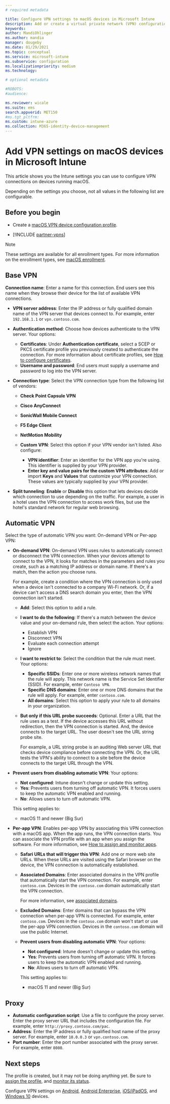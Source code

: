 ```yaml
---
# required metadata

title: Configure VPN settings to macOS devices in Microsoft Intune
description: Add or create a virtual private network (VPN) configuration profile in Microsoft Intune. Add the connection details, split tunneling, custom VPN settings with the identifier, key and value pairs, proxy settings with a configuration script, IP or FQDN address, and TCP port in Microsoft Intune on devices running macOS.
keywords:
author: MandiOhlinger
ms.author: mandia
manager: dougeby
ms.date: 01/29/2021
ms.topic: conceptual
ms.service: microsoft-intune
ms.subservice: configuration
ms.localizationpriority: medium
ms.technology:

# optional metadata

#ROBOTS:
#audience:

ms.reviewer: wicale
ms.suite: ems
search.appverid: MET150
#ms.tgt_pltfrm:
ms.custom: intune-azure
ms.collection: M365-identity-device-management
---
```


# Add VPN settings on macOS devices in Microsoft Intune

This article shows you the Intune settings you can use to configure VPN connections on devices running macOS.

Depending on the settings you choose, not all values in the following list are configurable.

## Before you begin

- Create a [macOS VPN device configuration profile](vpn-settings-configure.md).

- [!INCLUDE [partner-vpns](../includes/partner-vpns.md)]

> [!NOTE]
> These settings are available for all enrollment types. For more information on the enrollment types, see [macOS enrollment](../enrollment/macos-enroll.md).

## Base VPN

**Connection name**: Enter a name for this connection. End users see this name when they browse their device for the list of available VPN connections.

- **VPN server address**: Enter the IP address or fully qualified domain name of the VPN server that devices connect to. For example, enter `192.168.1.1` or `vpn.contoso.com`.
- **Authentication method**: Choose how devices authenticate to the VPN server. Your options:
  - **Certificates**: Under **Authentication certificate**, select a SCEP or PKCS certificate profile you previously created to authenticate the connection. For more information about certificate profiles, see [How to configure certificates](../protect/certificates-configure.md).
  - **Username and password**: End users must supply a username and password to log into the VPN server.
- **Connection type**: Select the VPN connection type from the following list of vendors:
  - **Check Point Capsule VPN**
  - **Cisco AnyConnect**
  - **SonicWall Mobile Connect**
  - **F5 Edge Client**
  - **NetMotion Mobility**
  - **Custom VPN**: Select this option if your VPN vendor isn't listed. Also configure:

    - **VPN identifier**: Enter an identifier for the VPN app you're using. This identifier is supplied by your VPN provider.
    - **Enter key and value pairs for the custom VPN attributes**: Add or import **Keys** and **Values** that customize your VPN connection. These values are typically supplied by your VPN provider.

- **Split tunneling**: **Enable** or **Disable** this option that lets devices decide which connection to use depending on the traffic. For example, a user in a hotel uses the VPN connection to access work files, but use the hotel's standard network for regular web browsing.

## Automatic VPN

Select the type of automatic VPN you want: On-demand VPN or Per-app VPN:

- **On-demand VPN**: On-demand VPN uses rules to automatically connect or disconnect the VPN connection. When your devices attempt to connect to the VPN, it looks for matches in the parameters and rules you create, such as a matching IP address or domain name. If there's a match, then the action you choose runs.

  For example, create a condition where the VPN connection is only used when a device isn't connected to a company Wi-Fi network. Or, if a device can't access a DNS search domain you enter, then the VPN connection isn't started.

  - **Add**: Select this option to add a rule.

  - **I want to do the following**: If there's a match between the device value and your on-demand rule, then select the action. Your options:

    - Establish VPN
    - Disconnect VPN
    - Evaluate each connection attempt
    - Ignore

  - **I want to restrict to**: Select the condition that the rule must meet. Your options:

    - **Specific SSIDs**: Enter one or more wireless network names that the rule will apply. This network name is the Service Set Identifier (SSID). For example, enter `Contoso VPN`.
    - **Specific DNS domains**: Enter one or more DNS domains that the rule will apply. For example, enter `contoso.com`.
    - **All domains**: Select this option to apply your rule to all domains in your organization.

  - **But only if this URL probe succeeds**: Optional. Enter a URL that the rule uses as a test. If the device accesses this URL without redirection, then the VPN connection is started. And, the device connects to the target URL. The user doesn't see the URL string probe site.

    For example, a URL string probe is an auditing Web server URL that checks device compliance before connecting the VPN. Or, the URL tests the VPN's ability to connect to a site before the device connects to the target URL through the VPN.

- **Prevent users from disabling automatic VPN**: Your options:

  - **Not configured**: Intune doesn't change or update this setting.
  - **Yes**: Prevents users from turning off automatic VPN. It forces users to keep the automatic VPN enabled and running.
  - **No**: Allows users to turn off automatic VPN.

  This setting applies to:  
  - macOS 11 and newer (Big Sur)

- **Per-app VPN**: Enables per-app VPN by associating this VPN connection with a macOS app. When the app runs, the VPN connection starts. You can associate the VPN profile with an app when you assign the software. For more information, see [How to assign and monitor apps](../apps/apps-deploy.md).

  - **Safari URLs that will trigger this VPN**: Add one or more web site URLs. When these URLs are visited using the Safari browser on the device, the VPN connection is automatically established.

  - **Associated Domains**: Enter associated domains in the VPN profile that automatically start the VPN connection. For example, enter `contoso.com`. Devices in the `contoso.com` domain automatically start the VPN connection.

    For more information, see [associated domains](device-features-configure.md#associated-domains).

  - **Excluded Domains**: Enter domains that can bypass the VPN connection when per-app VPN is connected. For example, enter `contoso.com`. Devices in the `contoso.com` domain won't start or use the per-app VPN connection. Devices in the `contoso.com` domain will use the public Internet.

  - **Prevent users from disabling automatic VPN**: Your options:

    - **Not configured**: Intune doesn't change or update this setting.
    - **Yes**: Prevents users from turning off automatic VPN. It forces users to keep the automatic VPN enabled and running.
    - **No**: Allows users to turn off automatic VPN.

    This setting applies to:  
    - macOS 11 and newer (Big Sur)

## Proxy

- **Automatic configuration script**: Use a file to configure the proxy server. Enter the proxy server URL that includes the configuration file. For example, enter `http://proxy.contoso.com/pac`.
- **Address**: Enter the IP address or fully qualified host name of the proxy server. For example, enter `10.0.0.3` or `vpn.contoso.com`.
- **Port number**: Enter the port number associated with the proxy server. For example, enter `8080`.

## Next steps

The profile is created, but it may not be doing anything yet. Be sure to [assign the profile](device-profile-assign.md), and [monitor its status](device-profile-monitor.md).

Configure VPN settings on [Android](vpn-settings-android.md), [Android Enterprise](vpn-settings-android-enterprise.md), [iOS/iPadOS](vpn-settings-ios.md), and [Windows 10](vpn-settings-windows-10.md) devices.
